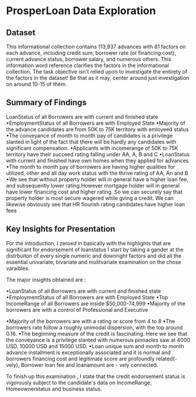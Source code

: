 # ProsperLoan Data Exploration

## Dataset

This informational collection contains 113,937 advances with 81 factors on each advance, including credit sum, borrower rate (or financing cost), current advance status, borrower salary, and numerous others. This information word reference clarifies the factors in the informational collection. The task objective isn't relied upon to investigate the entirety of the factors in the dataset! Be that as it may, center around just investigation on around 10-15 of them.


## Summary of Findings

LoanStatus of all Borrowers are with current and finished state •EmploymentStatus of all Borrowers are with Employed State •Majority of the advance candidates are from 50K to 75K territory with emloyeed status •The conveyance of month to month pay of candidates is a privilege slanted in light of the fact that there will be hardly any candidates with significant compensation. •Applicants with incomerange of 50K to 75K territory have their succeed rating falling under AA, A, B and C •LoanStatus with current and finished have own homes when they applied for advances •The month to month pay of borrowers are having higher qualities for utilized, other and all day work status with the thrive rating of AA, An and B •We see that without property holder will in general have a higher loan fee, and subsequently lower rating.However mortgage holder will in general have lower financing cost and higher rating. So we can securely say that property holder is most secure wagered while gving a credit. We can likewise obviously see that HR flourish rating candidates have higher loan fees

## Key Insights for Presentation

For the introduction, I zeroed in basically with the highlights that are significant for endorsement of loanstatus I start by taking a gander at the distrbuiton of every single numeric and downright factors and did all the essential univariate, bivariate and mulitvariate examination on the chose varaibles.

The major insights obtained are :

•LoanStatus of all Borrowers are with current and finished state •EmploymentStatus of all Borrowers are with Employed State •Top IncomeRange of all Borrowers are inside $50,000-74,999 •Majority of the borrowers are with a control of Professional and Executive

•Majority of the borrowers are with a rating or score from 4 to 8 •The borrowers rate follow a roughly unimodal dispersion, with the top around 0.16. •The beginning measure of the credit is fascinating. Here we see that the conveyance is a privilege slanted with numerous pinnacles saw at 4000 USD, 10000 USD and 15000 USD. •Loan unique sum and month to month advance installment is exceptionally associated and it is normal and borrowers financing cost and legitimate score are profoundly related(- vely), Borrower loan fee and loanamount are - vely connected.

To finish up this examination , I state that the credit endorsement status is vigorously subject to the candidate's data on IncomeRange, Homeownerstatus and business status.

